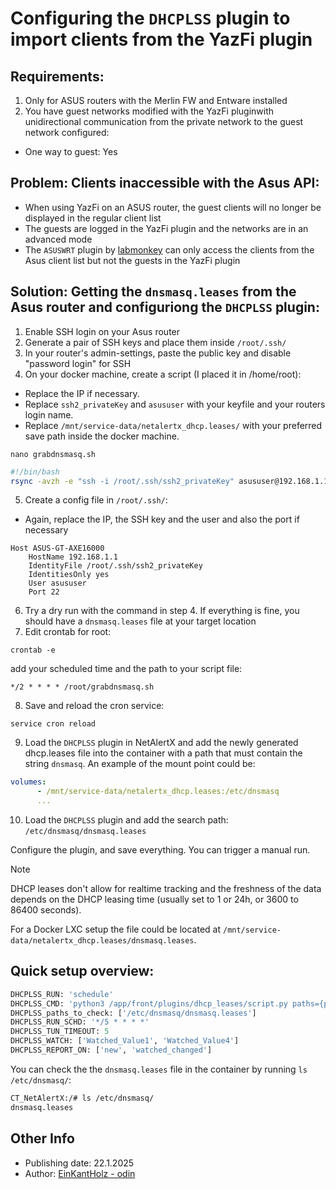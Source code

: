 # Configuring the `DHCPLSS` plugin to import clients from the YazFi plugin

## Requirements:

1. Only for ASUS routers with the Merlin FW and Entware installed
2. You have guest networks modified with the YazFi pluginwith unidirectional communication from the private network to the guest network configured:
  -  One way to guest: Yes

## Problem: Clients inaccessible with the Asus API:

- When using YazFi on an ASUS router, the guest clients will no longer be displayed in the regular client list
- The guests are logged in the YazFi plugin and the networks are in an advanced mode
- The `ASUSWRT` plugin by [labmonkey](https://github.com/labmonkey) can only access the clients from the Asus client list but not the guests in the YazFi plugin

## Solution: Getting the `dnsmasq.leases` from the Asus router and configuriong the `DHCPLSS` plugin:

1. Enable SSH login on your Asus router
2. Generate a pair of SSH keys and place them inside `/root/.ssh/`
3. In your router's admin-settings, paste the public key and disable "password login" for SSH
4. On your docker machine, create a script (I placed it in /home/root):
- Replace the IP if necessary.
- Replace `ssh2_privateKey` and `asususer` with your keyfile and your routers login name.
- Replace `/mnt/service-data/netalertx_dhcp.leases/` with your preferred save path inside the docker machine.

`nano grabdnsmasq.sh`

```bash
#!/bin/bash
rsync -avzh -e "ssh -i /root/.ssh/ssh2_privateKey" asususer@192.168.1.1:/var/lib/misc/dnsmasq.leases /mnt/service-data/netalertx_dhcp.leases/
```

5. Create a config file in `/root/.ssh/`:

- Again, replace the IP, the SSH key and the user and also the port if necessary

```
Host ASUS-GT-AXE16000
    HostName 192.168.1.1
    IdentityFile /root/.ssh/ssh2_privateKey
    IdentitiesOnly yes
    User asususer
    Port 22
```
6. Try a dry run with the command in step 4. If everything is fine, you should have a `dnsmasq.leases` file at your target location
7. Edit crontab for root:

`crontab -e`

add your scheduled time and the path to your script file:

`*/2 * * * * /root/grabdnsmasq.sh`

8. Save and reload the cron service:

`service cron reload`

9. Load the `DHCPLSS` plugin in NetAlertX and add the newly generated dhcp.leases file into the container with a path that must contain the string `dnsmasq`. An example of the mount point could be:

```yaml
volumes:
      - /mnt/service-data/netalertx_dhcp.leases:/etc/dnsmasq
      ...
```

10. Load the `DHCPLSS` plugin and add the search path: `/etc/dnsmasq/dnsmasq.leases`

Configure the plugin, and save everything. You can trigger a manual run. 

> [!NOTE]
> DHCP leases don't allow for realtime tracking and the freshness of the data depends on the DHCP leasing time (usually set to 1 or 24h, or 3600 to 86400 seconds).

For a Docker LXC setup the file could be located at `/mnt/service-data/netalertx_dhcp.leases/dnsmasq.leases`.

## Quick setup overview:

```python
DHCPLSS_RUN: 'schedule'
DHCPLSS_CMD: 'python3 /app/front/plugins/dhcp_leases/script.py paths={paths}'
DHCPLSS_paths_to_check: ['/etc/dnsmasq/dnsmasq.leases']
DHCPLSS_RUN_SCHD: '*/5 * * * *'
DHCPLSS_TUN_TIMEOUT: 5
DHCPLSS_WATCH: ['Watched_Value1', 'Watched_Value4']
DHCPLSS_REPORT_ON: ['new', 'watched_changed']
```

You can check the the `dnsmasq.leases` file in the container by running `ls /etc/dnsmasq/`:

```bash
CT_NetAlertX:/# ls /etc/dnsmasq/
dnsmasq.leases
```

## Other Info

- Publishing date: 22.1.2025
- Author: [EinKantHolz - odin](https://github.com/EinKantHolz)